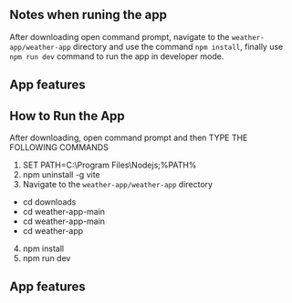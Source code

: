 ## Notes when runing the app
After downloading open command prompt, navigate to the `weather-app/weather-app` directory and use the command `npm install`, finally use `npm run dev` command to run the app in developer mode.
## App features


## How to Run the App 
After downloading, open command prompt and then TYPE THE FOLLOWING COMMANDS
1. SET PATH=C:\Program Files\Nodejs;%PATH%
2. npm uninstall -g vite
3. Navigate to the `weather-app/weather-app` directory
- cd downloads
- cd weather-app-main
- cd weather-app-main
- cd weather-app
4. npm install
5. npm run dev
## App features
